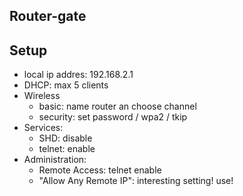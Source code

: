 ## Router-gate

## Setup

- local ip addres: 192.168.2.1
- DHCP: max 5 clients
- Wireless
  - basic: name router an choose channel
  - security: set password / wpa2 / tkip
- Services:
  - SHD: disable
  - telnet: enable
- Administration:
  - Remote Access: telnet enable
  - "Allow Any Remote IP": interesting setting! use!
